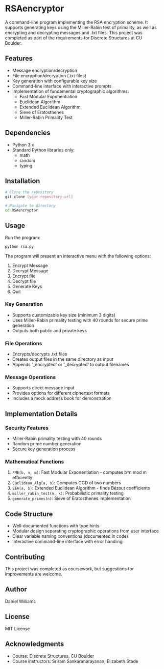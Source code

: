 # RSAencryptor
A command-line program implementing the RSA encryption scheme. It supports generating keys using the Miller-Rabin test of primality, as well as encrypting and decrypting messages and .txt files. This project was completed as part of the requirements for Discrete Structures at CU Boulder.

## Features
- Message encryption/decryption
- File encryption/decryption (.txt files)
- Key generation with configurable key size
- Command-line interface with interactive prompts
- Implementation of fundamental cryptographic algorithms:
  - Fast Modular Exponentiation
  - Euclidean Algorithm
  - Extended Euclidean Algorithm
  - Sieve of Eratosthenes
  - Miller-Rabin Primality Test

## Dependencies
- Python 3.x
- Standard Python libraries only:
  - math
  - random
  - typing

## Installation
```bash
# Clone the repository
git clone [your-repository-url]

# Navigate to directory
cd RSAencryptor
```

## Usage
Run the program:
```bash
python rsa.py
```

The program will present an interactive menu with the following options:
1. Encrypt Message
2. Decrypt Message
3. Encrypt file
4. Decrypt file
5. Generate Keys
6. Quit

### Key Generation
- Supports customizable key size (minimum 3 digits)
- Uses Miller-Rabin primality testing with 40 rounds for secure prime generation
- Outputs both public and private keys

### File Operations
- Encrypts/decrypts .txt files
- Creates output files in the same directory as input
- Appends '_encrypted' or '_decrypted' to output filenames

### Message Operations
- Supports direct message input
- Provides options for different ciphertext formats
- Includes a mock address book for demonstration

## Implementation Details

### Security Features
- Miller-Rabin primality testing with 40 rounds
- Random prime number generation
- Secure key generation process

### Mathematical Functions
1. `FME(b, n, m)`: Fast Modular Exponentiation - computes b^n mod m efficiently
2. `Euclidean_Alg(a, b)`: Computes GCD of two numbers
3. `EEA(a, b)`: Extended Euclidean Algorithm - finds Bézout coefficients
4. `miller_rabin_test(n, k)`: Probabilistic primality testing
5. `generate_primes(n)`: Sieve of Eratosthenes implementation

## Code Structure
- Well-documented functions with type hints
- Modular design separating cryptographic operations from user interface
- Clear variable naming conventions (documented in code)
- Interactive command-line interface with error handling

## Contributing
This project was completed as coursework, but suggestions for improvements are welcome.

## Author
Daniel Williams

## License
MIT License

## Acknowledgments
- Course: Discrete Structures, CU Boulder
- Course instructors: Sriram Sankaranarayanan, Elizabeth Stade

